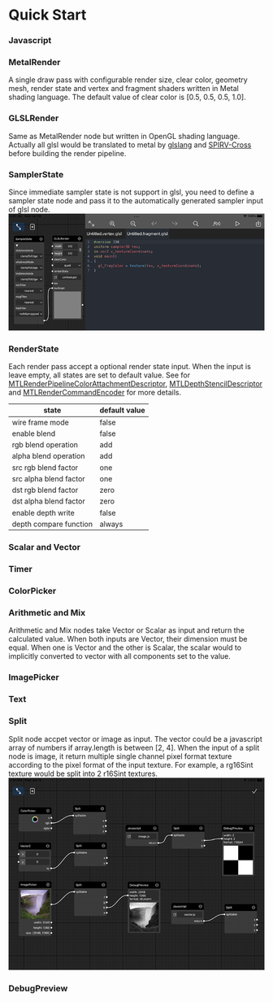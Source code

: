 # Quick Start

### Javascript


### MetalRender
A single draw pass with configurable render size, clear color, geometry mesh, render state and vertex and fragment shaders written in Metal shading language. The default value of clear color is [0.5, 0.5, 0.5, 1.0]. 

### GLSLRender
Same as MetalRender node but written in OpenGL shading language. Actually all glsl would be translated to metal by [glslang](https://github.com/KhronosGroup/glslang) and [SPIRV-Cross](https://github.com/KhronosGroup/SPIRV-Cross) before building the render pipeline.

### SamplerState
Since immediate sampler state is not support in glsl, you need to define a sampler state node and pass it to the automatically generated sampler input of glsl node. 
![](_assets/2.png)

### RenderState
Each render pass accept a optional render state input. When the input is leave empty, all states are set to default value. See for [MTLRenderPipelineColorAttachmentDescriptor](https://developer.apple.com/documentation/metal/mtlrenderpipelinecolorattachmentdescriptor), [MTLDepthStencilDescriptor](https://developer.apple.com/documentation/metal/mtldepthstencildescriptor/) and [MTLRenderCommandEncoder](https://developer.apple.com/documentation/metal/mtlrendercommandencoder/1516029-settrianglefillmode/) for more details. 

|  state | default value
| ---- | ---- |
| wire frame mode | false
| enable blend | false
| rgb blend operation | add
| alpha blend operation | add
| src rgb blend factor | one
| src alpha blend factor | one
| dst rgb blend factor | zero
| dst alpha blend factor | zero
| enable depth write | false
| depth compare function | always

### Scalar and Vector

### Timer
### ColorPicker
### Arithmetic and Mix
Arithmetic and Mix nodes take Vector or Scalar as input and return the calculated value. When both inputs are Vector, their dimension must be equal. When one is Vector and the other is Scalar, the scalar would to implicitly converted to vector with all components set to the value. 
### ImagePicker
### Text
### Split
Split node accpet vector or image as input. The vector could be a javascript array of numbers if array.length is between [2, 4]. When the input of a split node is image, it return multiple single channel pixel format texture according to the pixel format of the input texture. For example, a rg16Sint texture would be split into 2 r16Sint textures.
![](_assets/3.png)
### DebugPreview

